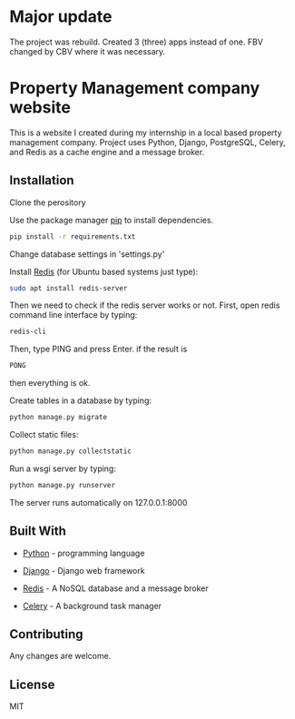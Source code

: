 # Major update

The project was rebuild. Created 3 (three) apps instead of one. FBV changed by CBV where it was necessary.


# Property Management company website

This is a website I created during my internship in a local based property management company. Project uses Python, Django, PostgreSQL, Celery, and Redis as a cache engine and a message broker.

## Installation

Clone the perository

Use the package manager [pip](https://pip.pypa.io/en/stable/) to install dependencies.

```bash
pip install -r requirements.txt
```
Change database settings in 'settings.py'

Install [Redis](https://redis.io/) (for Ubuntu based systems just type):

```bash
sudo apt install redis-server
```
Then we need to check if the redis server works or not. First, open redis command line interface by typing:
```bash
redis-cli
```
Then, type PING and press Enter. if the result is
```bash
PONG
```
then everything is ok.

Create tables in a database by typing:
```bash
python manage.py migrate
```
Collect static files:
```bash
python manage.py collectstatic
```
Run a wsgi server by typing:
```bash
python manage.py runserver
```
The server runs automatically on 127.0.0.1:8000

## Built With


* [Python](http://python.org) - programming language

* [Django](https://www.djangoproject.com/) - Django web framework

* [Redis](https://redis.io/) - A NoSQL database and a message broker

* [Celery](http://www.celeryproject.org/) - A background task manager
## Contributing

Any changes are welcome.

## License
MIT
